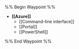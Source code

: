 

%% Begin Waypoint %%
- **[[Azure]]**
	- [[Command-line interface]]
	- [[Portal]]
	- [[PowerShell]]

%% End Waypoint %%

